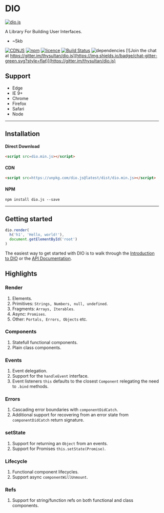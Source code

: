 # DIO

[![dio.js](https://dio.js.org/imgs/logo.svg)](https://dio.js.org/)

A Library For Building User Interfaces.

- ~5kb

[![CDNJS](https://img.shields.io/cdnjs/v/dio.svg?style=flat)](https://cdnjs.com/libraries/dio)
[![npm](https://img.shields.io/npm/v/dio.js.svg?style=flat)](https://www.npmjs.com/package/dio.js) [![licence](https://img.shields.io/badge/licence-MIT-blue.svg?style=flat)](https://github.com/thysultan/dio.js/blob/master/LICENSE.md) [![Build Status](https://semaphoreci.com/api/v1/thysultan/dio-js/branches/master/shields_badge.svg)](https://semaphoreci.com/thysultan/dio-js)
 ![dependencies](https://img.shields.io/badge/dependencies-none-green.svg?style=flat) [![Join the chat at https://gitter.im/thysultan/dio.js](https://img.shields.io/badge/chat-gitter-green.svg?style=flat)](https://gitter.im/thysultan/dio.js)

## Support

* Edge
* IE 9+
* Chrome
* Firefox
* Safari
* Node

---

## Installation

#### Direct Download

```html
<script src=dio.min.js></script>
```

#### CDN

```html
<script src=https://unpkg.com/dio.js@latest/dist/dio.min.js></script>
```

#### NPM

```
npm install dio.js --save
```

---

## Getting started

```js
dio.render(
  h('h1', 'Hello, world!'),
  document.getElementById('root')
)
```

The easiest way to get started with DIO is to walk through the [Introduction to DIO](https://dio.js.org/introduction.html) or the [API Documentation](https://dio.js.org/api.html).

## Highlights

### Render

1. Elements.
2. Primitives: `Strings, Numbers, null, undefined`.
3. Fragments: `Arrays, Iterables`.
4. Async: `Promises`.
6. Other: `Portals, Errors, Objects` etc.

### Components

1. Statefull functional components.
2. Plain class components.

### Events

1. Event delegation.
2. Support for the `handleEvent` interface.
3. Event listeners `this` defaults to the closest `Component` relegating the need to `.bind` methods.

### Errors

1. Cascading error boundaries with `componentDidCatch`.
3. Additional support for recovering from an error state from `componentDidCatch` return signature.

### setState

1. Support for returning an `Object` from an events.
2. Support for Promises `this.setState(Promise)`.

### Lifecycle

1. Functional component lifecycles.
2. Support async `componentWillUnmount`.

### Refs

1. Support for string/function refs on both functional and class components.
